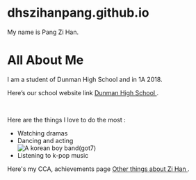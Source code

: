 # dhszihanpang.github.io
<html>
<head>
My name is Pang Zi Han.  
</head>
<body>
<h1>All About Me</h1>
<p>
I am a student of Dunman High School and in 1A 2018. </p>
<p>
Here’s our school website link <a href ="www.dhs.sg"> Dunman High School  </a>. </p>
<br>
<p>Here are the things I love to do the most : </p> 
<ul>
<li>Watching dramas</li>
<li>Dancing and acting</li>
<img src="https://uploads.disquscdn.com/images/1b2e2f0df7f973209bdd8b72a4b454d67f573c5f9b09e96e91a1c481d7e11016.jpg?w=800&h=1072" alt="A korean boy band(got7)">
<li>Listening to k-pop music</li>
  </ul>
  Here's my CCA, achievements page <a href ="www.dhszihanpang.html"> Other things about Zi Han  </a>. </p>
</body>
</html>
